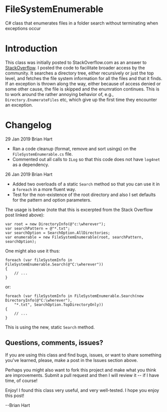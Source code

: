 # FileSystemEnumerable
C# class that enumerates files in a folder search without terminating when exceptions occur

# Introduction
This class was initially posted to StackOverflow.com as an answer to [StackOverflow](https://stackoverflow.com/questions/13130052/directoryinfo-enumeratefiles-causes-unauthorizedaccessexception-and-other).  I posted the code to facilitate broader access by the community.
It searches a directory tree, either recursively or just the top level, and fetches the file system information for all the files and that it finds.  If an exception is thrown along the way, either because of access denied or some other cause, the file is skipped and the enumration continues. 
This is to work around the rather annoying behavior of, e.g., ```Directory.EnumerateFiles``` etc, which give up the first time they encounter an exception.

# Changelog
29 Jan 2019    Brian Hart
* Ran a code cleanup (format, remove and sort usings) on the ```FileSystemEnumerable.cs``` file.
* Commented out all calls to ```ILog``` so that this code does not have ```log4net``` as a dependency.

26 Jan 2019    Brian Hart    
* Added two overloads of a static ```Search``` method so that you can use it in a ```foreach``` in a more fluent way.  
* Test for the non-existence of the root directory and also I set defaults for the pattern and option parameters.

The usage is below (note that this is excerpted from the Stack Overflow post linked above):
```
var root = new DirectoryInfo(@"c:\wherever");
var searchPattern = @"*.txt";
var searchOption = SearchOption.AllDirectories;
var enumerable = new FileSystemEnumerable(root, searchPattern, searchOption);
```
One might also use it thus:
```
foreach (var fileSystemInfo in FileSystemEnumerable.Search(@"C:\wherever"))
{
    // ...
}
```
or:
```
foreach (var fileSystemInfo in FileSystemEnumerable.Search(new DirectoryInfo(@"C:\wherever"),
    "*.txt", SearchOption.TopDirectoryOnly))
{
    // ...
}
```
This is using the new, static ```Search``` method.

## Questions, comments, issues?

If you are using this class and find bugs, issues, or want to share something you've learned, please, make a post in the Issues section above.

Perhaps you might also want to fork this project and make what you think are improvements.  Submit a pull request and then I will review it -- if I have time, of course!

Enjoy!  I found this class very useful, and very well-tested.  I hope you enjoy this post!

--Brian Hart
